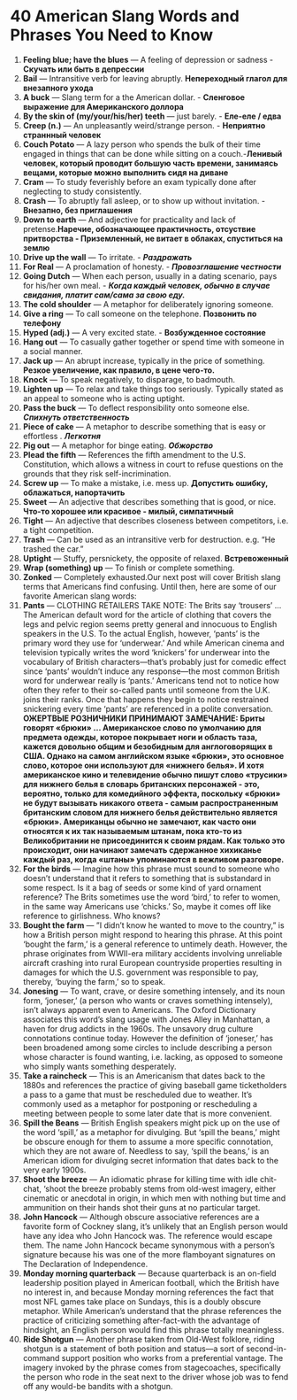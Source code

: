 # 40 American Slang Words and Phrases You Need to Know

1. **Feeling  blue; have the blues** — A feeling of depression or sadness - **Скучать или быть в депрессии**
1. **Bail** — Intransitive verb for leaving abruptly.
	**Непереходный глагол для внезапного ухода**
1. **A buck** — Slang term for a the American dollar. - **Сленговое выражение для Американского доллора**
1. **By the skin of (my/your/his/her) teeth** — just barely. - **Еле-еле / едва**
1. **Creep (n.)** —  An unpleasantly weird/strange person. - **Неприятно страннный человек**
1. **Couch Potato** — A lazy person who spends the bulk of their time engaged in things that can be done while sitting on a couch.-**Ленивый человек, который проводит большую часть времени, занимаясь вещами, которые можно выполнить сидя на диване**
1. **Cram** — To study feverishly before an exam typically done after neglecting to study consistently.
1. **Crash** — To abruptly fall  asleep, or to show up without invitation. - **Внезапно, без приглашения**
1. **Down to earth** — And adjective for practicality and lack of pretense.**Наречие, обозначающее практичность, отсуствие притворства - Приземленный, не витает в облаках, спуститься на землю**
1. **Drive up the wall** — To irritate. - ***Раздражать***
1. **For Real** — A proclamation of honesty. - ***Провозглашение честности***
1. **Going Dutch** — When each person, usually in a dating scenario, pays for his/her own meal. - ***Когда каждый человек, обычно в случае свидания, платит сам/сама за свою еду.*** 
1. **The cold shoulder** — A metaphor for deliberately ignoring someone.
1. **Give a ring** — To call someone on the telephone. **Позвонить по телефону**
1. **Hyped (adj.)** — A very excited state. - **Возбужденное состояние**
1. **Hang out** — To casually gather together or spend time with someone in a social manner.
1. **Jack up** — An abrupt increase, typically in the price of something.
**Резкое увеличение, как правило, в цене чего-то.**
1. **Knock** — To speak negatively, to disparage, to badmouth.
1. **Lighten up** — To relax and take things too seriously. Typically stated as an appeal to someone who is acting uptight.
1. **Pass the buck** — To deflect responsibility onto someone else. ***Спихнуть ответственность***
1. **Piece of cake** — A metaphor to describe something that is easy or effortless . ***Легкотня***
1. **Pig out** — A metaphor for binge eating.  ***Обжорство***
1. **Plead the fifth** — References the fifth amendment to the U.S. Constitution, which allows a witness in court to refuse questions on the grounds that they risk self-incrimination.
1. **Screw up** — To make a mistake, i.e. mess up. **Допустить ошибку, облажаться, напортачить**
1. **Sweet** — An adjective that describes something that is good, or nice. **Что-то хорошее или красивое - милый, симпатичный**
1. **Tight** — An adjective that describes closeness between competitors, i.e. a tight competition.
1. **Trash** — Can be used as an intransitive verb for destruction. e.g. “He trashed the car.”
1. **Uptight** — Stuffy, persnickety, the opposite of relaxed. **Встревоженный**
1. **Wrap (something) up** — To finish or complete something.
1. **Zonked** — Completely exhausted.Our next post will cover British slang terms that Americans find confusing. Until then, here are some of our favorite American slang words:
1. **Pants** — CLOTHING RETAILERS TAKE NOTE: The Brits say ‘trousers’ … The American default word for the article of clothing that covers the legs and pelvic region seems pretty general and innocuous to English speakers in the U.S. To the actual English, however, ‘pants’ is the primary word they use for ‘underwear.’ And while American cinema and television typically writes the word ‘knickers’ for underwear into the vocabulary of British characters—that’s probably just for comedic effect since ‘pants’ wouldn’t induce any response—the most common British word for underwear really is ‘pants.’ Americans tend not to notice how often they refer to their so-called pants until someone from the U.K. joins their ranks. Once that happens they begin to notice restrained snickering every time ‘pants’ are referenced in a polite conversation.
**ОЖЕРТВЫЕ РОЗНИЧНИКИ ПРИНИМАЮТ ЗАМЕЧАНИЕ: Бриты говорят «брюки» ... Американское слово по умолчанию для предмета одежды, которое покрывает ноги и область таза, кажется довольно общим и безобидным для англоговорящих в США. Однако на самом английском языке «брюки», это основное слово, которое они используют для «нижнего белья». И хотя американское кино и телевидение обычно пишут слово «трусики» для нижнего белья в словарь британских персонажей - это, вероятно, только для комедийного эффекта, поскольку «брюки» не будут вызывать никакого ответа - самым распространенным британским словом для нижнего белья действительно является «брюки». Американцы обычно не замечают, как часто они относятся к их так называемым штанам, пока кто-то из Великобритании не присоединится к своим рядам. Как только это происходит, они начинают замечать сдержанное хихиканье каждый раз, когда «штаны» упоминаются в вежливом разговоре.**
1. **For the birds** — Imagine how this phrase must sound to someone who doesn’t understand that it refers to something that is substandard in some respect. Is it a bag of seeds or some kind of yard ornament reference? The Brits sometimes use the word ‘bird,’ to refer to women, in the same way Americans use ‘chicks.’ So, maybe it comes off like reference to girlishness. Who knows?
1. **Bought the farm** — ”I didn’t know he wanted to move to the country,” is how a British person might respond to hearing this phrase. At this point ‘bought the farm,’ is a general reference to untimely death. However, the phrase originates from WWII-era military accidents involving unreliable aircraft crashing into rural European countryside properties resulting in damages for which the U.S. government was responsible to pay, thereby, ‘buying the farm,’ so to speak.
1. **Jonesing** — To want, crave, or desire something intensely, and its noun form, ‘joneser,’ (a person who wants or craves something intensely), isn’t always apparent even to Americans. The Oxford Dictionary associates this word’s slang usage with Jones Alley in Manhattan, a haven for drug addicts in the 1960s. The unsavory drug culture connotations continue today. However the definition of ‘joneser,’ has been broadened among some circles to include describing a person whose character is found wanting, i.e. lacking, as opposed to someone who simply wants something desperately.
1. **Take a raincheck** — This is an Americanism that dates back to the 1880s and references the practice of giving baseball game ticketholders a pass to a game that must be rescheduled due to weather. It’s commonly used as a metaphor for postponing or rescheduling a meeting between people to some later date that is more convenient.
1. **Spill the Beans** — British English speakers might pick up on the use of the word ‘spill,’ as a metaphor for divulging. But ‘spill the beans,’ might be obscure enough for them to assume a more specific connotation, which they are not aware of. Needless to say, ‘spill the beans,’ is an American idiom for divulging secret information that dates back to the very early 1900s.
1. **Shoot the breeze** — An idiomatic phrase for killing time with idle chit-chat, ‘shoot the breeze probably stems from old-west imagery, either cinematic or anecdotal in origin, in which men with nothing but time and ammunition on their hands shot their guns at no particular target.  
1. **John Hancock** — Although obscure associative references are a favorite form of Cockney slang, it’s unlikely that an English person would have any idea who John Hancock was. The reference would escape them. The name John Hancock became synonymous with a person’s signature because his was one of the more flamboyant signatures on The Declaration of Independence.  
1. **Monday morning quarterback** — Because quarterback is an on-field leadership position played in American football, which the British have no interest in, and because Monday morning references the fact that most NFL games take place on Sundays, this is a doubly obscure metaphor. While American’s understand that the phrase references the practice of criticizing something after-fact-with the advantage of hindsight, an English person would find this phrase totally meaningless.
1. **Ride Shotgun** — Another phrase taken from Old-West folklore, riding shotgun is a statement of both position and status—a sort of second-in-command support position who works from a preferential vantage. The imagery invoked by the phrase comes from stagecoaches, specifically the person who rode in the seat next to the driver whose job was to fend off any would-be bandits with a shotgun.
